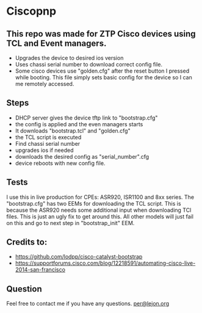 # Ciscopnp

## This repo was made for ZTP Cisco devices using TCL and Event managers.

- Upgrades the device to desired ios version
- Uses chassi serial number to download correct config file.
- Some cisco devices use "golden.cfg" after the reset button I pressed while booting. This file simply sets basic config for the device so I can me remotely accessed.

## Steps
- DHCP server gives the device tftp link to "bootstrap.cfg"
- the config is applied and the even managers starts
- It downloads "bootstrap.tcl" and "golden.cfg"
- the TCL script is executed
- Find chassi serial number
- upgrades ios if needed
- downloads the desired config as "serial_number".cfg
- device reboots with new config file.


## Tests

I use this in live production for CPEs: ASR920, ISR1100 and 8xx series.
The "bootstrap.cfg" has two EEMs for downloading the TCL script. This is because the ASR920 needs some additional input when downloading TCl files.
This is just an ugly fix to get around this. All other models will just fail on this and go to next step in "bootstrap_init" EEM.


## Credits to:
- https://github.com/lodpp/cisco-catalyst-bootstrap
- https://supportforums.cisco.com/blog/12218591/automating-cisco-live-2014-san-francisco


## Question
Feel free to contact me if you have any questions.
per@lejon.org